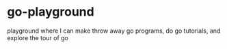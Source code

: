 # go-playground
playground where I can make throw away go programs, do go tutorials, and explore the tour of go
